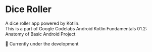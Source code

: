 # Dice Roller

A dice roller app powered by Kotlin. <br>
This is a part of Google Codelabs Android Kotlin Fundamentals 01.2: Anatomy of Basic Android Project

🚧 Currently under the development
